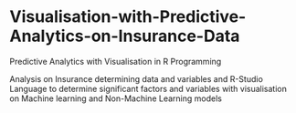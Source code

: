 # Visualisation-with-Predictive-Analytics-on-Insurance-Data
Predictive Analytics with Visualisation in R Programming

Analysis on Insurance determining data and variables and R-Studio Language to determine significant factors and variables with visualisation on Machine learning and Non-Machine Learning models
